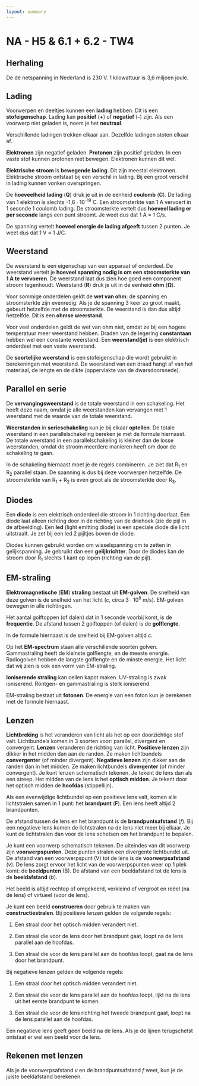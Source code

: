 ```yaml
---
layout: summary
---
```


# NA - H5 & 6.1 + 6.2 - TW4

## Herhaling

De de netspanning in Nederland is 230 V. 1 kilowattuur is 3,6 miljoen joule.

## Lading

Voorwerpen en deeltjes kunnen een **lading** hebben. Dit is een **stofeigenschap**. Lading kan **positief** (**+**) of **negatief** (**-**) zijn. Als een voorwerp niet geladen is, noem je het **neutraal**.

Verschillende ladingen trekken elkaar aan. Dezelfde ladingen stoten elkaar af.

**Elektronen** zijn negatief geladen. **Protonen** zijn positief geladen. In een vaste stof kunnen protonen niet bewegen. Elektronen kunnen dit wel.

**Elektrische stroom** is **bewegende lading**. Dit zijn meestal elektronen. Elektrische stroom ontstaat bij een verschil in lading. Bij een groot verschil in lading kunnen vonken overspringen.

De **hoeveelheid lading** (**Q**) druk je uit in de eenheid **coulomb** (**C**). De lading van 1 elektron is slechts -1,6 ∙ 10<sup>-19</sup> C. Een stroomsterkte van 1 A vervoert in 1 seconde 1 coulomb lading. De stroomsterkte vertelt dus **hoeveel lading er per seconde** langs een punt stroomt. Je weet dus dat 1 A = 1 C/s.

De spanning vertelt **hoeveel energie de lading afgeeft** tussen 2 punten. Je weet dus dat 1 V = 1 J/C.

## Weerstand

De weerstand is een eigenschap van een apparaat of onderdeel. De weerstand vertelt je **hoeveel spanning nodig is om een stroomsterkte van 1 A te vervoeren**. De weerstand laat dus zien hoe goed een component stroom tegenhoudt. Weerstand (**R**) druk je uit in de eenheid **ohm** (**Ω**).

Voor sommige onderdelen geldt de **wet van ohm**: de spanning en stroomsterkte zijn evenredig. Als je de spanning 3 keer zo groot maakt, gebeurt hetzelfde met de stroomsterkte. De weerstand is dan dus altijd hetzelfde. Dit is een **ohmse weerstand**.

Voor veel onderdelen geldt de wet van ohm niet, omdat ze bij een hogere temperatuur meer weerstand hebben. Draden van de legering **constantaan** hebben wel een constante weerstand. Een **weerstand(je)** is een elektrisch onderdeel met een vaste weerstand.

De **soortelijke weerstand** is een stofeigenschap die wordt gebruikt in berekeningen met weerstand. De weerstand van een draad hangt af van het materiaal, de lengte en de dikte (oppervlakte van de dwarsdoorsnede).

## Parallel en serie

De **vervangingsweerstand** is de totale weerstand in een schakeling. Het heeft deze naam, omdat je alle weerstanden kan vervangen met 1 weerstand met de waarde van de totale weerstand.

**Weerstanden** in **serieschakeling** kun je bij elkaar **optellen**. De totale weerstand in een parallelschakeling bereken je met de formule hiernaast. De totale weerstand in een parallelschakeling is kleiner dan de losse weerstanden, omdat de stroom meerdere manieren heeft om door de schakeling te gaan.

In de schakeling hiernaast moet je de regels combineren. Je ziet dat R<sub>1</sub> en R<sub>2</sub> parallel staan. De spanning is dus bij deze voorwerpen hetzelfde. De stroomsterkte van R<sub>1</sub> + R<sub>2</sub> is even groot als de stroomsterkte door R<sub>3</sub>.

## Diodes

Een **diode** is een elektrisch onderdeel die stroom in 1 richting doorlaat. Een diode laat alleen richting door in de richting van de driehoek (zie de pijl in de afbeelding). Een **led** (light emitting diode) is een speciale diode die licht uitstraalt. Je zet bij een led 2 pijltjes boven de diode.

Diodes kunnen gebruikt worden om wisselspanning om te zetten in gelijkspanning. Je gebruikt dan een **gelijkrichter**. Door de diodes kan de stroom door R<sub>1</sub> slechts 1 kant op lopen (richting van de pijl).

## EM-straling

**Elektromagnetische** (**EM**) **straling** bestaat uit **EM-golven**. De snelheid van deze golven is de snelheid van het licht (*c*, circa 3 ∙ 10<sup>8</sup> m/s). EM-golven bewegen in alle richtingen.

Het aantal golftoppen (of dalen) dat in 1 seconde voorbij komt, is de **frequentie**. De afstand tussen 2 golftoppen (of dalen) is de **golflengte**.

In de formule hiernaast is de snelheid bij EM-golven altijd *c*.

Op het **EM-spectrum** staan alle verschillende soorten golven. Gammastraling heeft de kleinste golflengte, en de meeste energie. Radiogolven hebben de langste golflengte en de minste energie. Het licht dat wij zien is ook een vorm van EM-straling.

**Ioniserende straling** kan cellen kapot maken. UV-straling is zwak ioniserend. Röntgen- en gammastraling is sterk ioniserend.

EM-straling bestaat uit **fotonen**. De energie van een foton kun je berekenen met de formule hiernaast.

## Lenzen

**Lichtbreking** is het veranderen van licht als het op een doorzichtige stof valt. Lichtbundels komen in 3 soorten voor: parallel, divergent en convergent. **Lenzen** veranderen de richting van licht. **Positieve lenzen** zijn dikker in het midden dan aan de randen. Ze maken lichtbundels **convergenter** (of minder divergent). **Negatieve lenzen** zijn dikker aan de randen dan in het midden. Ze maken lichtbundels **divergenter** (of minder convergent). Je kunt lenzen schematisch tekenen. Je tekent de lens dan als een streep. Het midden van de lens is het **optisch midden**. Je tekent door het optisch midden de **hoofdas** (stippellijn).

Als een evenwijdige lichtbundel op een positieve lens valt, komen alle lichtstralen samen in 1 punt: het **brandpunt** (**F**). Een lens heeft altijd 2 brandpunten.

De afstand tussen de lens en het brandpunt is de **brandpuntsafstand** (*f*). Bij een negatieve lens komen de lichtstralen na de lens niet meer bij elkaar. Je kunt de lichtstralen dan voor de lens schetsen om het brandpunt te bepalen.

Je kunt een voorwerp schematisch tekenen. De uiteindes van dit voorwerp zijn **voorwerpspunten**. Deze punten stralen een divergente lichtbundel uit. De afstand van een voorwerpspunt (V) tot de lens is de **voorwerpsafstand** (*v*). De lens zorgt ervoor het licht van de voorwerpspunten weer op 1 plek komt: de **beeldpunten** (B). De afstand van een beeldafstand tot de lens is de **beeldafstand** (*b*).

Het beeld is altijd rechtop of omgekeerd, verkleind of vergroot en reëel (na de lens) of virtueel (voor de lens).

Je kunt een beeld **construeren** door gebruik te maken van **constructiestralen**. Bij positieve lenzen gelden de volgende regels:

1.  Een straal door het optisch midden verandert niet.

2.  Een straal die voor de lens door het brandpunt gaat, loopt na de lens parallel aan de hoofdas.

3.  Een straal die voor de lens parallel aan de hoofdas loopt, gaat na de lens door het brandpunt.

Bij negatieve lenzen gelden de volgende regels:

1.  Een straal door het optisch midden verandert niet.

2.  Een straal die voor de lens parallel aan de hoofdas loopt, lijkt na de lens uit het eerste brandpunt te komen.

3.  Een straal die voor de lens richting het tweede brandpunt gaat, loopt na de lens parallel aan de hoofdas.

Een negatieve lens geeft geen beeld na de lens. Als je de lijnen terugschetst ontstaat er wel een beeld voor de lens.

## Rekenen met lenzen

Als je de voorwerpsafstand *v* en de brandpuntsafstand *f* weet, kun je de juiste beeldafstand berekenen.
